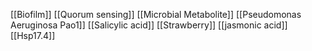 [[Biofilm]]
[[Quorum sensing]]
[[Microbial Metabolite]]
[[Pseudomonas Aeruginosa Pao1]]
[[Salicylic acid]]
[[Strawberry]]
[[jasmonic acid]]
[[Hsp17.4]]
